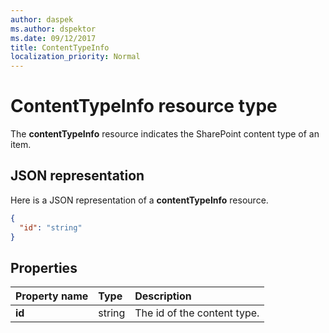 ```yaml
---
author: daspek
ms.author: dspektor
ms.date: 09/12/2017
title: ContentTypeInfo
localization_priority: Normal
---
```

# ContentTypeInfo resource type

The **contentTypeInfo** resource indicates the SharePoint content type of an item.

## JSON representation

Here is a JSON representation of a **contentTypeInfo** resource.
<!-- { "blockType": "resource", "@odata.type": "microsoft.graph.contentTypeInfo", "@type.aka": "oneDrive.contentTypeFacet" } -->

```json
{
  "id": "string"
}
```

## Properties

| Property name     | Type    | Description
|:------------------|:--------|:----------------------------------------------------
| **id**            | string  | The id of the content type.

<!-- {
  "type": "#page.annotation",
  "description": "",
  "keywords": "",
  "section": "documentation",
  "tocPath": "Resources/ContentTypeInfo"
} -->
